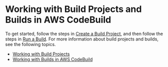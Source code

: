 # Working with Build Projects and Builds in AWS CodeBuild<a name="builds-projects-and-builds"></a>

 To get started, follow the steps in [Create a Build Project](create-project.md), and then follow the steps in [Run a Build](run-build.md)\. For more information about build projects and builds, see the following topics\.


+ [Working with Build Projects](working-with-build-projects.md)
+ [Working with Builds in AWS CodeBuild](builds-working.md)